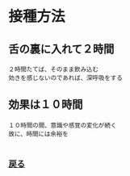 # 接種方法


## 舌の裏に入れて２時間
    ２時間たてば、そのまま飲み込む
    効きを感じないのであれば、深呼吸をする

## 効果は１０時間
    １０時間の間、意識や感覚の変化が続く
    故に、時間には余裕を

#
### [戻る](main.md)